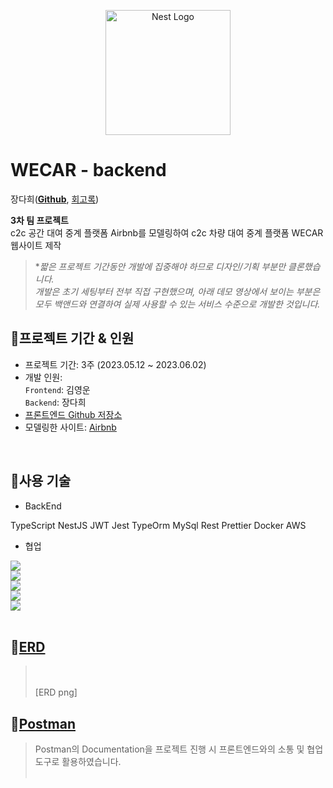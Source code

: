 <p align="center">
  <a href="http://nestjs.com/" target="blank"><img src="https://nestjs.com/img/logo-small.svg" width="200" alt="Nest Logo" /></a>
</p>

# WECAR - backend
장다희([**Github**](https://github.com/walwald), [회고록](https://walwaldev.tistory.com))<br>

**3차 팀 프로젝트** <br>
c2c 공간 대여 중계 플랫폼 Airbnb를 모델링하여 c2c 차량 대여 중계 플랫폼 WECAR 웹사이트 제작<br>

> **짧은 프로젝트 기간동안 개발에 집중해야 하므로 디자인/기획 부분만 클론했습니다.<br>
개발은 초기 세팅부터 전부 직접 구현했으며, 아래 데모 영상에서 보이는 부분은 모두 백앤드와 연결하여 실제 사용할 수 있는 서비스 수준으로 개발한 것입니다.*


## 📍프로젝트 기간 & 인원
* 프로젝트 기간: 3주 (2023.05.12 ~ 2023.06.02)   
* 개발 인원:  
  `Frontend`: 김영운 <br>
  `Backend`: 장다희 <br>
* [프론트엔드 Github 저장소](https://github.com/)
* 모델링한 사이트: [Airbnb](https://www.airbnb.co.kr/)

<br>


## 📍사용 기술

* BackEnd   

TypeScript
NestJS
JWT
Jest
TypeOrm
MySql
Rest
Prettier
Docker
AWS

* 협업 <br>

<img src="https://img.shields.io/badge/github-181717?style=for-the-badge&logo=github&logoColor=white"> <br>
<img src="https://img.shields.io/badge/trello-0055cc?style=for-the-badge&logo=trello&logoColor=yellow"> <br>
<img src="https://img.shields.io/badge/Postman-FF6C37?style=for-the-badge&logo=Postman&logoColor=white"> <br>
<img src="https://img.shields.io/badge/slack-4A154B?style=for-the-badge&logo=Slack&logoColor=wihte"> <br>
<img src="https://img.shields.io/badge/notion-000000?style=for-the-badge&logo=notion&logoColor=white"> <br>
<br>


 ## 📍[ERD](https://dbdiagram.io/d/645ca847dca9fb07c4e4dd14)
 > <br><br>
[ERD png]

 ## 📍[Postman](https://documenter.getpostman.com/view/26388948/2s93eeQUpz)
> Postman의 Documentation을 프로젝트 진행 시 프론트엔드와의 소통 및 협업 도구로 활용하였습니다. <br><br>
<br>

 <br>
